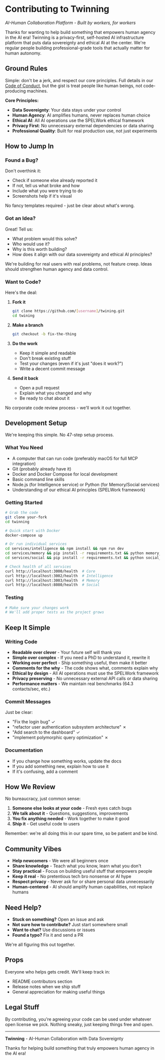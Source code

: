 # Contributing to Twinning

*AI-Human Collaboration Platform - Built by workers, for workers*

Thanks for wanting to help build something that empowers human agency in the AI era! Twinning is a privacy-first, self-hosted AI infrastructure platform that puts data sovereignty and ethical AI at the center. We're regular people building professional-grade tools that actually matter for human autonomy.

## Ground Rules

Simple: don't be a jerk, and respect our core principles. Full details in our [Code of Conduct](CODE_OF_CONDUCT.md), but the gist is treat people like human beings, not code-producing machines.

**Core Principles:**
- **Data Sovereignty**: Your data stays under your control
- **Human Agency**: AI amplifies humans, never replaces human choice
- **Ethical AI**: All AI operations use the SPELWork ethical framework
- **Privacy First**: No unnecessary external dependencies or data sharing
- **Professional Quality**: Built for real production use, not just experiments

## How to Jump In

### Found a Bug?

Don't overthink it:
- Check if someone else already reported it
- If not, tell us what broke and how
- Include what you were trying to do
- Screenshots help if it's visual

No fancy templates required - just be clear about what's wrong.

### Got an Idea?

Great! Tell us:
- What problem would this solve?
- Who would use it?
- Why is this worth building?
- How does it align with our data sovereignty and ethical AI principles?

We're building for real users with real problems, not feature creep. Ideas should strengthen human agency and data control.

### Want to Code?

Here's the deal:

1. **Fork it**
   ```bash
   git clone https://github.com/[username]/twining.git
   cd twining
   ```

2. **Make a branch**
   ```bash
   git checkout -b fix-the-thing
   ```

3. **Do the work**
   - Keep it simple and readable
   - Don't break existing stuff
   - Test your changes (even if it's just "does it work?")
   - Write a decent commit message

4. **Send it back**
   - Open a pull request
   - Explain what you changed and why
   - Be ready to chat about it

No corporate code review process - we'll work it out together.

## Development Setup

We're keeping this simple. No 47-step setup process.

### What You Need

- A computer that can run code (preferably macOS for full MCP integration)
- Git (probably already have it)
- Docker and Docker Compose for local development
- Basic command line skills
- Node.js (for Intelligence service) or Python (for Memory/Social services)
- Understanding of our ethical AI principles (SPELWork framework)

### Getting Started

```bash
# Grab the code
git clone your-fork
cd twinning

# Quick start with Docker
docker-compose up

# Or run individual services
cd services/intelligence && npm install && npm run dev
cd services/memory && pip install -r requirements.txt && python memory_api.py
cd services/social && pip install -r requirements.txt && python social_automation_api.py

# Check health of all services
curl http://localhost:3000/health  # Core
curl http://localhost:3002/health  # Intelligence 
curl http://localhost:3003/health  # Memory
curl http://localhost:8080/health  # Social
```

### Testing

```bash
# Make sure your changes work
# We'll add proper tests as the project grows
```

## Keep It Simple

### Writing Code

- **Readable over clever** - Your future self will thank you
- **Simple over complex** - If you need a PhD to understand it, rewrite it
- **Working over perfect** - Ship something useful, then make it better
- **Comments for the why** - The code shows what, comments explain why
- **Ethical by design** - All AI operations must use the SPELWork framework
- **Privacy preserving** - No unnecessary external API calls or data sharing
- **Performance matters** - We maintain real benchmarks (64.3 contacts/sec, etc.)

### Commit Messages

Just be clear:
- "Fix the login bug" ✓
- "refactor user authentication subsystem architecture" ✗
- "Add search to the dashboard" ✓
- "implement polymorphic query optimization" ✗

### Documentation

- If you change how something works, update the docs
- If you add something new, explain how to use it
- If it's confusing, add a comment

## How We Review

No bureaucracy, just common sense:

1. **Someone else looks at your code** - Fresh eyes catch bugs
2. **We talk about it** - Questions, suggestions, improvements
3. **You fix anything needed** - Work together to make it good
4. **Ship it** - Get useful code to users

Remember: we're all doing this in our spare time, so be patient and be kind.

## Community Vibes

- **Help newcomers** - We were all beginners once
- **Share knowledge** - Teach what you know, learn what you don't
- **Stay practical** - Focus on building useful stuff that empowers people
- **Keep it real** - No pretentious tech bro nonsense or AI hype
- **Respect privacy** - Never ask for or share personal data unnecessarily
- **Human-centered** - AI should amplify human capabilities, not replace humans

## Need Help?

- **Stuck on something?** Open an issue and ask
- **Not sure how to contribute?** Just start somewhere small
- **Want to chat?** Use discussions or issues
- **Found a typo?** Fix it and send a PR

We're all figuring this out together.

## Props

Everyone who helps gets credit. We'll keep track in:
- README contributors section
- Release notes when we ship stuff
- General appreciation for making useful things

## Legal Stuff

By contributing, you're agreeing your code can be used under whatever open license we pick. Nothing sneaky, just keeping things free and open.

---

**Twinning** - AI-Human Collaboration with Data Sovereignty

Thanks for helping build something that truly empowers human agency in the AI era!
